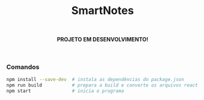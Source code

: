 <h1 align="center">SmartNotes</h1>
<br>
<p align="center"><b>PROJETO EM DESENVOLVIMENTO!</b></p>
<br>

### Comandos

```bash
npm install --save-dev  # instala as dependências do package.json
npm run build           # prepara a build e converte os arquivos react para js
npm start               # inicia o programa
```
